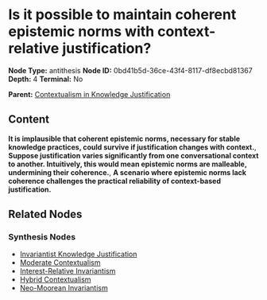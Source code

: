 # Is it possible to maintain coherent epistemic norms with context-relative justification?

**Node Type:** antithesis
**Node ID:** 0bd41b5d-36ce-43f4-8117-df8ecbd81367
**Depth:** 4
**Terminal:** No

**Parent:** [Contextualism in Knowledge Justification](contextualism-in-knowledge-justification-synthesis-53461e8e-dad3-41e0-ac4e-3bc2709bb521.md)

## Content

**It is implausible that coherent epistemic norms, necessary for stable knowledge practices, could survive if justification changes with context.**, **Suppose justification varies significantly from one conversational context to another. Intuitively, this would mean epistemic norms are malleable, undermining their coherence.**, **A scenario where epistemic norms lack coherence challenges the practical reliability of context-based justification.**

## Related Nodes

### Synthesis Nodes

- [Invariantist Knowledge Justification](invariantist-knowledge-justification-synthesis-72d720ee-9768-4290-a299-92aa770b4831.md)
- [Moderate Contextualism](moderate-contextualism-synthesis-6e9a0fa1-1db8-4556-97fc-46e1f559f6cf.md)
- [Interest-Relative Invariantism](interest-relative-invariantism-synthesis-a3a6e48b-3a08-4890-9933-83499fd6c858.md)
- [Hybrid Contextualism](hybrid-contextualism-synthesis-e164be85-372a-47ae-b428-95a425f60648.md)
- [Neo-Moorean Invariantism](neo-moorean-invariantism-synthesis-0bb837c4-c9e7-4177-a6dc-d68163224f0b.md)
